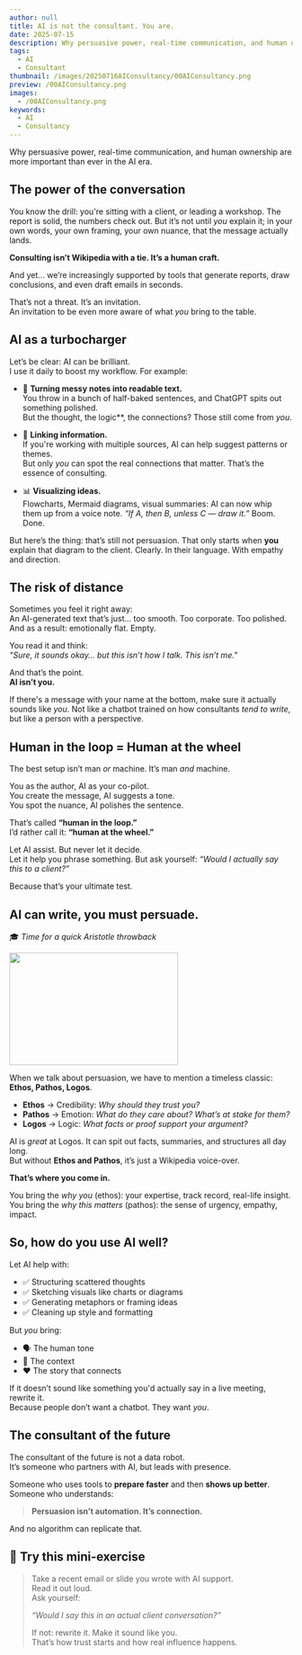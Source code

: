 ```yaml
---
author: null
title: AI is not the consultant. You are.
date: 2025-07-15
description: Why persuasive power, real-time communication, and human ownership are more important than ever in the AI era.
tags:
  - AI
  - Consultant
thumbnail: /images/20250716AIConsultancy/00AIConsultancy.png
preview: /00AIConsultancy.png
images:
  - /00AIConsultancy.png
keywords:
  - AI
  - Consultancy
---
```


Why persuasive power, real-time communication, and human ownership are more important than ever in the AI era.

## The power of the conversation

You know the drill: you're sitting with a client, or leading a workshop. The report is solid, the numbers check out. But it’s not until *you* explain it; in your own words, your own framing, your own nuance, that the message actually lands.

**Consulting isn’t Wikipedia with a tie. It’s a human craft.**

And yet… we’re increasingly supported by tools that generate reports, draw conclusions, and even draft emails in seconds.

That’s not a threat. It’s an invitation.  
An invitation to be even more aware of what *you* bring to the table.


## AI as a turbocharger

Let’s be clear: AI can be brilliant.  
I use it daily to boost my workflow. For example:

- 🧠 **Turning messy notes into readable text.**  
  You throw in a bunch of half-baked sentences, and ChatGPT spits out something polished.  
  But the thought, the logic**, the connections? Those still come from *you*.

- 🔗 **Linking information.**  
  If you're working with multiple sources, AI can help suggest patterns or themes.  
  But only *you* can spot the real connections that matter. That’s the essence of consulting.

- 📊 **Visualizing ideas.**  
  Flowcharts, Mermaid diagrams, visual summaries: AI can now whip them up from a voice note. _“If A, then B, unless C — draw it.”_ Boom. Done.

But here’s the thing: that’s still not persuasion. That only starts when **you** explain that diagram to the client. Clearly. In their language. With empathy and direction.



## The risk of distance

Sometimes you feel it right away:  
An AI-generated text that’s just… too smooth. Too corporate. Too polished.  
And as a result: emotionally flat. Empty.

You read it and think:  
_"Sure, it sounds okay… but this isn’t how I talk. This isn’t me."_

And that’s the point.  
**AI isn’t you.**

If there's a message with your name at the bottom, make sure it actually sounds like *you*. Not like a chatbot trained on how consultants *tend to write*, but like a person with a perspective.


## Human in the loop = Human at the wheel

The best setup isn’t man *or* machine. It’s man *and* machine.

You as the author, AI as your co-pilot.  
You create the message, AI suggests a tone.  
You spot the nuance, AI polishes the sentence.

That’s called **“human in the loop.”**  
I’d rather call it: **“human at the wheel.”**

Let AI assist. But never let it decide.  
Let it help you phrase something. But ask yourself: _“Would I actually say this to a client?”_

Because that’s your ultimate test.



## AI can write, you must persuade.  
🎓 _Time for a quick Aristotle throwback_

<img src="/images/20250716AIConsultancy/ethoslogospathos.png" width="300" height="200">


When we talk about persuasion, we have to mention a timeless classic: **Ethos, Pathos, Logos**.

- **Ethos** → Credibility: _Why should they trust you?_  
- **Pathos** → Emotion: _What do they care about? What’s at stake for them?_  
- **Logos** → Logic: _What facts or proof support your argument?_

AI is *great* at Logos. It can spit out facts, summaries, and structures all day long.  
But without **Ethos and Pathos**, it’s just a Wikipedia voice-over.

**That’s where you come in.**

You bring the _why you_ (ethos): your expertise, track record, real-life insight.  
You bring the _why this matters_ (pathos): the sense of urgency, empathy, impact.



## So, how do you use AI well?

Let AI help with:

- ✅ Structuring scattered thoughts  
- ✅ Sketching visuals like charts or diagrams  
- ✅ Generating metaphors or framing ideas  
- ✅ Cleaning up style and formatting

But *you* bring:

- 🗣️ The human tone  
- 🎯 The context  
- ❤️ The story that connects  

If it doesn’t sound like something you'd actually say in a live meeting, rewrite it.  
Because people don’t want a chatbot. They want *you*.



## The consultant of the future

The consultant of the future is not a data robot.  
It’s someone who partners with AI, but leads with presence.

Someone who uses tools to **prepare faster** and then **shows up better**.  
Someone who understands:

> **Persuasion isn’t automation. It’s connection.**

And no algorithm can replicate that.


## 🎯 Try this mini-exercise

> Take a recent email or slide you wrote with AI support.  
> Read it out loud.  
> Ask yourself:  
>
> _“Would I say this in an actual client conversation?”_  
>
> If not: rewrite it. Make it sound like you.  
> That’s how trust starts and how real influence happens.


